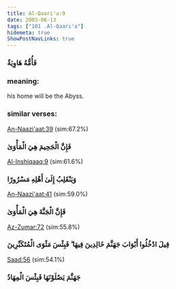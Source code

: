 ```yaml
---
title: Al-Qaari'a:9
date: 2003-06-13
tags: ["101 .Al-Qaari'a"]
hidemeta: true 
ShowPostNavLinks: true 
---
```

### فَأُمُّهُ هَاوِيَةٌ
### meaning: 
his home will be the Abyss.
### similar verses: 

[An-Naazi'aat:39](/79/39) (sim:67.2%)

### فَإِنَّ الْجَحِيمَ هِيَ الْمَأْوَىٰ

[Al-Inshiqaaq:9](/84/9) (sim:61.6%)

### وَيَنْقَلِبُ إِلَىٰ أَهْلِهِ مَسْرُورًا

[An-Naazi'aat:41](/79/41) (sim:59.0%)

### فَإِنَّ الْجَنَّةَ هِيَ الْمَأْوَىٰ

[Az-Zumar:72](/39/72) (sim:55.8%)

### قِيلَ ادْخُلُوا أَبْوَابَ جَهَنَّمَ خَالِدِينَ فِيهَا ۖ فَبِئْسَ مَثْوَى الْمُتَكَبِّرِينَ

[Saad:56](/38/56) (sim:54.1%)

### جَهَنَّمَ يَصْلَوْنَهَا فَبِئْسَ الْمِهَادُ
